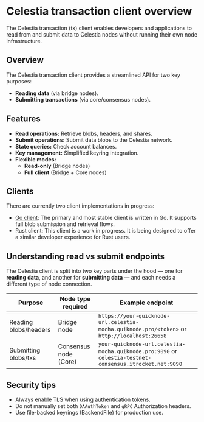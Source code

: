# Celestia transaction client overview

The Celestia transaction (tx) client enables developers and applications to read from and submit data to Celestia nodes without running their own node infrastructure.

## Overview

The Celestia transaction client provides a streamlined API for two key purposes:

- **Reading data** (via bridge nodes).
- **Submitting transactions** (via core/consensus nodes).

## Features

- **Read operations:** Retrieve blobs, headers, and shares.
- **Submit operations:** Submit data blobs to the Celestia network.
- **State queries:** Check account balances.
- **Key management:** Simplified keyring integration.
- **Flexible modes:**
  - **Read-only** (Bridge nodes)
  - **Full client** (Bridge + Core nodes)

## Clients

There are currently two client implementations in progress:

- [Go client](/how-to-guides/client/go.md): The primary and most stable client is written in Go. It supports full blob submission and retrieval flows.
- Rust client: This client is a work in progress. It is being designed to offer a similar developer experience for Rust users.

## Understanding read vs submit endpoints

The Celestia client is split into two key parts under the hood — one for **reading data**, and another for **submitting data** — and each needs a different type of node connection.

| Purpose               | Node type required    | Example endpoint                                                                                        |
| --------------------- | --------------------- | ------------------------------------------------------------------------------------------------------- |
| Reading blobs/headers | Bridge node           | `https://your-quicknode-url.celestia-mocha.quiknode.pro/<token>` or `http://localhost:26658`            |
| Submitting blobs/txs  | Consensus node (Core) | `your-quicknode-url.celestia-mocha.quiknode.pro:9090` or `celestia-testnet-consensus.itrocket.net:9090` |

## Security tips

- Always enable TLS when using authentication tokens.
- Do not manually set both `DAAuthToken` and `gRPC` Authorization headers.
- Use file-backed keyrings (BackendFile) for production use.
